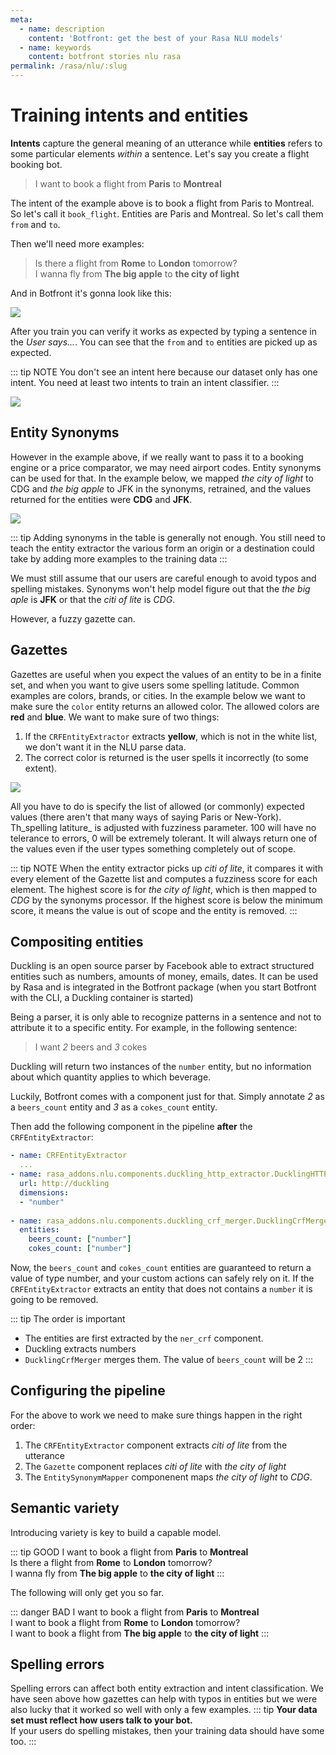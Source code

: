 ```yaml
---
meta:
  - name: description
    content: 'Botfront: get the best of your Rasa NLU models'
  - name: keywords
    content: botfront stories nlu rasa
permalink: /rasa/nlu/:slug
---
```


# Training intents and entities

**Intents** capture the general meaning of an utterance while **entities** refers to some particular elements *within* a sentence. Let's say you create a flight booking bot.

> I want to book a flight from **Paris** to **Montreal**

The intent of the example above is to book a flight from Paris to Montreal. So let's call it `book_flight`. Entities are Paris and Montreal. So let's call them `from` and `to`.

Then we'll need more examples:

> Is there a flight from **Rome** to **London** tomorrow?\
> I wanna fly from **The big apple** to **the city of light**

And in Botfront it's gonna look like this:

![](../../../images/nlu_training_11.png)

After you train you can verify it works as expected by typing a sentence in the _User says..._. You can see that the `from` and `to` entities are picked up as expected.

::: tip NOTE
You don't see an intent here because our dataset only has one intent. You need at least two intents to train an intent classifier.
:::

![](../../../images/nlu_training_12.png)

## Entity Synonyms

However in the example above, if we really want to pass it to a booking engine or a price comparator, we may need airport codes. Entity synonyms can be used for that. In the example below, we mapped _the city of light_ to CDG and _the big apple_ to JFK in the synonyms, retrained, and the values returned for the entities were **CDG** and **JFK**.

![](../../../images/nlu_training_8.png)

::: tip
Adding synonyms in the table is generally not enough. You still need to teach the entity extractor the various form an origin or a destination could take by adding more examples to the training data
:::

We must still assume that our users are careful enough to avoid typos and spelling mistakes. Synonyms won't help model figure out that the _the big aple_ is **JFK** or that the _citi of lite_ is _CDG_. 

However, a fuzzy gazette can.

## Gazettes

Gazettes are useful when you expect the values of an entity to be in a finite set, and when you want to give users some spelling latitude. Common examples are colors, brands, or cities. 
In the example below we want to make sure the `color` entity returns an allowed color. The allowed colors are **red** and **blue**. We want to make sure of two things:

1. If the `CRFEntityExtractor` extracts **yellow**, which is not in the white list, we don't want it in the NLU parse data.
2. The correct color is returned is the user spells it incorrectly (to some extent).

![](../../../images/nlu_training_13.png)

All you have to do is specify the list of allowed (or commonly) expected values (there aren't that many ways of saying Paris or New-York). Th_spelling latiture_ is adjusted with fuzziness parameter. 100 will have no telerance to errors, 0 will be extremely tolerant. It will always return one of the values even if the user types something completely out of scope.

::: tip NOTE
When the entity extractor picks up _citi of lite_, it compares it with every element of the Gazette list and computes a fuzziness score for each element. The highest score is for _the city of light_, which is then mapped to _CDG_ by the synonyms processor. If the highest score is below the minimum score, it means the value is out of scope and the entity is removed.
:::

## Compositing entities

Duckling is an open source parser by Facebook able to extract structured entities such as numbers, amounts of money, emails, dates. It can be used by Rasa and is integrated in the Botfront package (when you start Botfront with the CLI, a Duckling container is started)

Being a parser, it is only able to recognize patterns in a sentence and not to attribute it to a specific entity. For example, in the following sentence:

> I want *2* beers and *3* cokes

Duckling will return two instances of the `number` entity, but no information about which quantity applies to which beverage.

Luckily, Botfront comes with a component just for that. Simply annotate *2* as a `beers_count` entity and *3* as a `cokes_count` entity.

Then add the following component in the pipeline **after** the `CRFEntityExtractor`:

```yaml
- name: CRFEntityExtractor
  ...
- name: rasa_addons.nlu.components.duckling_http_extractor.DucklingHTTPExtractor
  url: http://duckling
  dimensions:
  - "number"
  
- name: rasa_addons.nlu.components.duckling_crf_merger.DucklingCrfMerger
  entities:
    beers_count: ["number"]
    cokes_count: ["number"]
```

Now, the `beers_count` and `cokes_count` entities are guaranteed to return a value of type number, and your custom actions can safely rely on it. If the `CRFEntityExtractor` extracts an entity that does not contains a `number` it is going to be removed.  

::: tip The order is important
- The entities are first extracted by the `ner_crf` component. 
- Duckling extracts numbers
- `DucklingCrfMerger` merges them. The value of `beers_count` will be 2
:::

## Configuring the pipeline

For the above to work we need to make sure things happen in the right order:

1. The `CRFEntityExtractor` component extracts _citi of lite_ from the utterance
2. The `Gazette` component replaces _citi of lite_ with _the city of light_
3. The `EntitySynonymMapper` componenent maps _the city of light_ to _CDG_.

## Semantic variety

Introducing variety is key to build a capable model.

::: tip GOOD
I want to book a flight from **Paris** to **Montreal**\
Is there a flight from **Rome** to **London** tomorrow?\
I wanna fly from **The big apple** to **the city of light**
:::

The following will only get you so far.

::: danger BAD
I want to book a flight from **Paris** to **Montreal**\
I want to book a flight from **Rome** to **London** tomorrow?\
I want to book a flight from **The big apple** to **the city of light**
:::

## Spelling errors

Spelling errors can affect both entity extraction and intent classification. We have seen above how gazettes can help with typos in entities but we were also lucky that it worked so well with only a few examples.
::: tip
**Your data set must reflect how users talk to your bot.**\
If your users do spelling mistakes, then your training data should have some too.
:::
